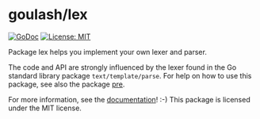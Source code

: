 goulash/lex
===========

[![GoDoc](http://img.shields.io/badge/godoc-reference-blue.svg?style=flat-square)](https://godoc.org/github.com/goulash/lex)
[![License: MIT](http://img.shields.io/badge/license-MIT-red.svg?style=flat-square)](http://opensource.org/licenses/MIT)

Package lex helps you implement your own lexer and parser.

The code and API are strongly influenced by the lexer found in the Go standard
library package `text/template/parse`.
For help on how to use this package, see also the package [pre](https://github.com/goulash/pre).

For more information, see the [documentation](http://godoc.org/github.com/goulash/lex)! :-)
This package is licensed under the MIT license.
